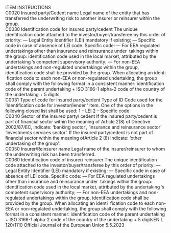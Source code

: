  
ITEM  INSTRUCTIONS  
C0020  Insured party/Cedent name  Legal name of the entity that has transferred the underwriting risk to another 
insurer or reinsurer within the group.  
C0030  Identification code for insured 
party/cedent  The unique identification code attached to the investor/buyer/transferee by this 
order of priority: 
— Legal Entity Identifier (LEI) mandatory if existing; 
— Specific code in case of absence of LEI code. 
Specific code: 
— For EEA regulated undertakings other than insurance and reinsurance under ­
takings within the group: identification code used in the local market, 
attributed by the undertaking ’s competent supervisory authority; 
— For non-EEA undertakings and non-regulated undertakings within the group, 
identification code shall be provided by the group. When allocating an identi ­
fication code to each non-EEA or non-regulated undertaking, the group shall 
comply with the following format in a consistent manner: identification code 
of the parent undertaking + ISO 3166-1 alpha-2 code of the country of the 
undertaking + 5 digits.  
C0031  Type of code for insured 
party/cedent  Type of ID Code used for the ‘Identification code for investor/lender ’ item. One of 
the options in the following closed list shall be used: 
1 – LEI 
2 – Specific code  
C0040  Sector of the insured party/ 
cedent  If the insured party/cedent is part of financial sector within the meaning of 
Article 2(8) of Directive 2002/87/EC, indicate: ‘banking sector’, ‘insurance and 
reinsurance sector’ ‘investments services sector’. 
If the insured party/cedent is not part of financial sector within the meaning 
ofArticle 2 (8) indicate: ‘other undertaking of the group’.  
C0050  Insurer/Reinsurer name  Legal name of the insurer/reinsurer to whom the underwriting risk has been 
transferred.  
C0060  Identification code of insurer/ 
reinsurer  The unique identification code attached to the investor/buyer/transferee by this 
order of priority: 
— Legal Entity Identifier (LEI) mandatory if existing; 
— Specific code in case of absence of LEI code. 
Specific code: 
— For EEA regulated undertakings other than insurance and reinsurance under ­
takings within the group: identification code used in the local market, 
attributed by the undertaking ’s competent supervisory authority; 
— For non-EEA undertakings and non-regulated undertakings within the group, 
identification code shall be provided by the group. When allocating an identi ­
fication code to each non-EEA or non-regulated undertaking, the group shall 
comply with the following format in a consistent manner: identification code 
of the parent undertaking + ISO 3166-1 alpha-2 code of the country of the 
undertaking + 5 digitsEN  L 120/1110 Official Journal of the European Union 5.5.2023